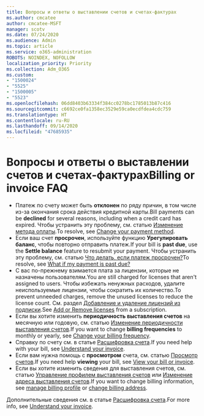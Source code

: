 ```yaml
---
title: Вопросы и ответы о выставлении счетов и счетах-фактурах
ms.author: cmcatee
author: cmcatee-MSFT
manager: scotv
ms.date: 07/24/2020
ms.audience: Admin
ms.topic: article
ms.service: o365-administration
ROBOTS: NOINDEX, NOFOLLOW
localization_priority: Priority
ms.collection: Adm_O365
ms.custom:
- "1500024"
- "5525"
- "1500005"
- "5523"
ms.openlocfilehash: 06dd8403b63334f384cc0278bc1785013b87c416
ms.sourcegitcommit: c6692ce0fa1358ec3529e59ca0ecdfdea4cdc759
ms.translationtype: HT
ms.contentlocale: ru-RU
ms.lasthandoff: 09/14/2020
ms.locfileid: "47685935"
---
```

# <a name="billing-or-invoice-faq"></a><span data-ttu-id="440bc-102">Вопросы и ответы о выставлении счетов и счетах-фактурах</span><span class="sxs-lookup"><span data-stu-id="440bc-102">Billing or invoice FAQ</span></span>

- <span data-ttu-id="440bc-103">Платеж по счету может быть **отклонен** по ряду причин, в том числе из-за окончания срока действия кредитной карты.</span><span class="sxs-lookup"><span data-stu-id="440bc-103">Bill payments can be **declined** for several reasons, including when a credit card has expired.</span></span> <span data-ttu-id="440bc-104">Чтобы устранить эту проблему, см. статью [Изменение метода оплаты](https://docs.microsoft.com/microsoft-365/commerce/billing-and-payments/change-payment-method).</span><span class="sxs-lookup"><span data-stu-id="440bc-104">To resolve, see [Change your payment method](https://docs.microsoft.com/microsoft-365/commerce/billing-and-payments/change-payment-method).</span></span>
- <span data-ttu-id="440bc-105">Если ваш счет **просрочен**, используйте функцию **Урегулировать баланс**, чтобы повторно отправить платеж.</span><span class="sxs-lookup"><span data-stu-id="440bc-105">If your bill is **past due**, use the **Settle balance** feature to resubmit your payment.</span></span> <span data-ttu-id="440bc-106">Чтобы устранить эту проблему, см. статью [Что делать, если платеж просрочен?](https://docs.microsoft.com/microsoft-365/commerce/billing-and-payments/pay-for-your-subscription#what-if-my-credit-card-was-declined-and-my-payment-is-past-due)</span><span class="sxs-lookup"><span data-stu-id="440bc-106">To resolve, see [What if my payment is past due?](https://docs.microsoft.com/microsoft-365/commerce/billing-and-payments/pay-for-your-subscription#what-if-my-credit-card-was-declined-and-my-payment-is-past-due)</span></span>
- <span data-ttu-id="440bc-107">С вас по-прежнему взимается плата за лицензии, которые не назначены пользователям.</span><span class="sxs-lookup"><span data-stu-id="440bc-107">You are still charged for licenses that aren't assigned to users.</span></span> <span data-ttu-id="440bc-108">Чтобы избежать ненужных расходов, удалите неиспользуемые лицензии, чтобы сократить их количество.</span><span class="sxs-lookup"><span data-stu-id="440bc-108">To prevent unneeded charges, remove the unused licenses to reduce the license count.</span></span> <span data-ttu-id="440bc-109">См. раздел [Добавление и удаление лицензий из подписки](https://docs.microsoft.com/alchemyinsights/how-to-add-or-reduce-licenses).</span><span class="sxs-lookup"><span data-stu-id="440bc-109">See [Add or Remove licenses](https://docs.microsoft.com/alchemyinsights/how-to-add-or-reduce-licenses) from a subscription.</span></span>
- <span data-ttu-id="440bc-110">Если вы хотите изменить **периодичность выставления счетов** на месячную или годовую, см. статью [Изменение периодичности выставления счетов](https://docs.microsoft.com/microsoft-365/commerce/billing-and-payments/change-payment-frequency).</span><span class="sxs-lookup"><span data-stu-id="440bc-110">If you want to change **billing frequencies** to monthly or yearly, see [Change your billing frequency](https://docs.microsoft.com/microsoft-365/commerce/billing-and-payments/change-payment-frequency).</span></span>
- <span data-ttu-id="440bc-111">Справку по счету см. в статье [Расшифровка счета](https://docs.microsoft.com/microsoft-365/commerce/billing-and-payments/understand-your-invoice2).</span><span class="sxs-lookup"><span data-stu-id="440bc-111">If you need help with your bill, see [Understand your invoice](https://docs.microsoft.com/microsoft-365/commerce/billing-and-payments/understand-your-invoice2).</span></span>
- <span data-ttu-id="440bc-112">Если вам нужна помощь с **просмотром** счета, см. статью [Просмотр счетов](https://docs.microsoft.com/microsoft-365/commerce/billing-and-payments/view-your-bill-or-invoice).</span><span class="sxs-lookup"><span data-stu-id="440bc-112">If you need help **viewing** your bill, see [View your bill or invoice](https://docs.microsoft.com/microsoft-365/commerce/billing-and-payments/view-your-bill-or-invoice).</span></span>
- <span data-ttu-id="440bc-113">Если вы хотите изменить сведения для выставления счетов, см. статью [Управление профилем выставления счетов](https://docs.microsoft.com/microsoft-365/commerce/billing-and-payments/manage-billing-profiles) или [Изменение адреса выставления счетов](https://docs.microsoft.com/microsoft-365/commerce/billing-and-payments/change-your-billing-addresses).</span><span class="sxs-lookup"><span data-stu-id="440bc-113">If you want to change billing information, see [manage billing profile](https://docs.microsoft.com/microsoft-365/commerce/billing-and-payments/manage-billing-profiles) or [change billing address](https://docs.microsoft.com/microsoft-365/commerce/billing-and-payments/change-your-billing-addresses).</span></span>

<span data-ttu-id="440bc-114">Дополнительные сведения см. в статье [Расшифровка счета](https://docs.microsoft.com/microsoft-365/commerce/billing-and-payments/understand-your-invoice2).</span><span class="sxs-lookup"><span data-stu-id="440bc-114">For more info, see [Understand your invoice](https://docs.microsoft.com/microsoft-365/commerce/billing-and-payments/understand-your-invoice2).</span></span>
